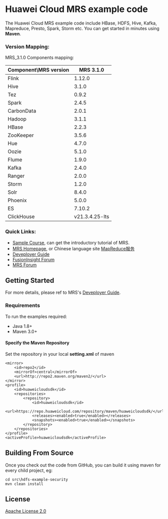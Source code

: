 # Huawei Cloud MRS example code

The Huawei Cloud MRS example code include HBase, HDFS, Hive, Kafka, Mapreduce, Presto, Spark, Storm etc. You can get started in minutes using **Maven**.

### Version Mapping:

MRS_3.1.0 Components mapping:

| Component\MRS version | MRS 3.1.0 |
| --------------------- | --------- |
| Flink                 | 1.12.0    |
| Hive                  | 3.1.0     |
| Tez                   | 0.9.2     |
| Spark                 | 2.4.5     |
| CarbonData            | 2.0.1     |
| Hadoop                | 3.1.1     |
| HBase                 | 2.2.3     |
| ZooKeeper             | 3.5.6     |
| Hue                   | 4.7.0     |
| Oozie                 | 5.1.0     |
| Flume                 | 1.9.0     |
| Kafka                 | 2.4.0     |
| Ranger                | 2.0.0     |
| Storm                 | 1.2.0     |
| Solr                  | 8.4.0     |
| Phoenix               | 5.0.0     |
| ES                    | 7.10.2    |
| ClickHouse            | v21.3.4.25-lts |

### Quick Links:

- [Sample Course](https://education.huaweicloud.com:8443/courses/course-v1:HuaweiX+CBUCNXE006+Self-paced/about?isAuth=0&cfrom=hwc), can get the introductory tutorial of MRS.
- [MRS Homepage](https://www.huaweicloud.com/en-us/product/mrs.html), or Chinese language site [MapReduce服务](https://www.huaweicloud.com/product/mrs.html)
- [Deveployer Guide](https://support.huaweicloud.com/devg-mrs/mrs_06_0001.html)
- [FusionInsight Forum](https://bbs.huaweicloud.com/forum/forum-1103-1.html)
- [MRS Forum](https://bbs.huaweicloud.com/forum/forum-612-1.html)

## Getting Started

For more details, please ref to MRS's [Deveployer Guide](https://support.huaweicloud.com/devg-mrs/mrs_06_0001.html).

### Requirements

To run the examples required:

- Java 1.8+
- Maven 3.0+

#### Specify the Maven Repository

 Set the repository in your local **setting.xml** of maven

```
<mirror>
    <id>repo2</id>
    <mirrorOf>central</mirrorOf>
    <url>http://repo2.maven.org/maven2/</url>
</mirror>
<profile>
    <id>huaweicloudsdk</id>
    <repositories>
        <repository>
            <id>huaweicloudsdk</id>
            <url>https://repo.huaweicloud.com/repository/maven/huaweicloudsdk/</url>
            <releases><enabled>true</enabled></releases>
            <snapshots><enabled>true</enabled></snapshots>
        </repository>
    </repositories>
</profile>
<activeProfile>huaweicloudsdk</activeProfile>
```

## Building From Source

Once you check out the code from GitHub, you can build it using maven for every child project, eg:

```
cd src\hdfs-example-security
mvn clean install
```

## License

[Apache License 2.0](https://www.apache.org/licenses/LICENSE-2.0.html)